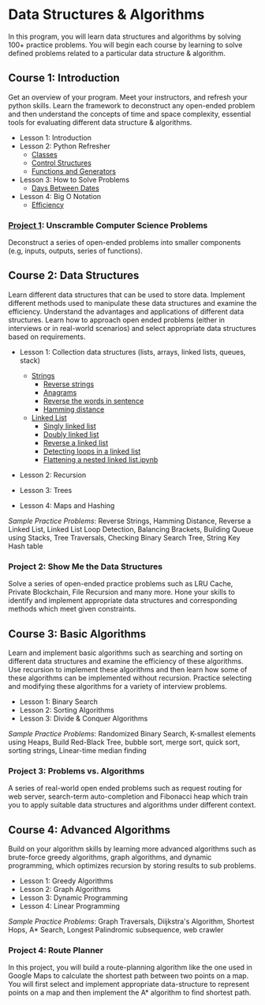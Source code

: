 # Data Structures & Algorithms

In this program, you will learn data structures and algorithms by solving 100+ practice problems. You will begin each course by learning to solve defined problems related to a particular data structure & algorithm.

## Course 1: Introduction
Get an overview of your program. Meet your instructors, and refresh your python skills. Learn the framework to deconstruct any open-ended problem and then understand the concepts of time and space complexity, essential tools for evaluating different data structure & algorithms.
- Lesson 1: Introduction
- Lesson 2: Python Refresher
  - [Classes](Python%20Refresher/Classes.ipynb)
  - [Control Structures](Python%20Refresher/Control%20Structures.ipynb)
  - [Functions and Generators](Python%20Refresher/Functions%20and%20Generators.ipynb)
- Lesson 3: How to Solve Problems
  - [Days Between Dates](How%20to%20Solve%20Problems/daysBetweenDates.ipynb)
- Lesson 4: Big O Notation
  - [Efficiency](Big%20O%20Notation/Efficiency.ipynb)
### [Project 1](Project%200%20Solution): Unscramble Computer Science Problems
Deconstruct a series of open-ended problems into smaller components (e.g, inputs, outputs, series of functions).
## Course 2: Data Structures
Learn different data structures that can be used to store data. Implement different methods used to manipulate these data structures and examine the efficiency. Understand the advantages and applications of different data structures. Learn how to approach open ended problems (either in interviews or in real-world scenarios) and select appropriate data structures based on requirements.
- Lesson 1: Collection data structures (lists, arrays, linked lists, queues, stack)
  - [Strings](Collection%20Data%20Structure/strings/Strings.ipynb)
    - [Reverse strings](Collection%20Data%20Structure/strings/1.py)
    - [Anagrams](Collection%20Data%20Structure/strings/2.py)
    - [Reverse the words in sentence](Collection%20Data%20Structure/strings/3.py)
    - [Hamming distance](Collection%20Data%20Structure/strings/4.py)
  - [Linked List](Collection%20Data%20Structure/linked_list/Linked%20List%20Practice.ipynb)
    - [Singly linked list](Collection%20Data%20Structure/linked_list/Implementing%20and%20traversing%20a%20linked%20list.ipynb)
    - [Doubly linked list](Collection%20Data%20Structure/linked_list/Linked%20Lists%20Basics.ipynb)
    - [Reverse a linked list](Collection%20Data%20Structure/linked_list/Reverse%20a%20Linked%20List.ipynb)
    - [Detecting loops in a linked list](Collection%20Data%20Structure/linked_list/Detecting%20Loops.ipynb)
    - [Flattening a nested linked list.ipynb](Collection%20Data%20Structure/linked_list/Flattening%20a%20nested%20linked%20list.ipynb)

- Lesson 2: Recursion
- Lesson 3: Trees
- Lesson 4: Maps and Hashing

_Sample Practice Problems_: Reverse Strings, Hamming Distance, Reverse a Linked List, Linked List Loop Detection, Balancing Brackets, Building Queue using Stacks, Tree Traversals, Checking Binary Search Tree, String Key Hash table

### Project 2: Show Me the Data Structures
Solve a series of open-ended practice problems such as LRU Cache, Private Blockchain, File Recursion and many more. Hone your skills to identify and implement appropriate data structures and corresponding methods which meet given constraints.

## Course 3: Basic Algorithms
Learn and implement basic algorithms such as searching and sorting on different data structures and examine the efficiency of these algorithms. Use recursion to implement these algorithms and then learn how some of these algorithms can be implemented without recursion. Practice selecting and modifying these algorithms for a variety of interview problems.
- Lesson 1: Binary Search
- Lesson 2: Sorting Algorithms
- Lesson 3: Divide & Conquer Algorithms

_Sample Practice Problems_: Randomized Binary Search, K-smallest elements using Heaps, Build Red-Black Tree, bubble sort, merge sort, quick sort, sorting strings, Linear-time median finding
### Project 3: Problems vs. Algorithms
A series of real-world open ended problems such as request routing for web server, search-term auto-completion and Fibonacci heap which train you to apply suitable data structures and algorithms under different context.

## Course 4: Advanced Algorithms
Build on your algorithm skills by learning more advanced algorithms such as brute-force greedy algorithms, graph algorithms, and dynamic programming, which optimizes recursion by storing results to sub problems.
- Lesson 1: Greedy Algorithms
- Lesson 2: Graph Algorithms
- Lesson 3: Dynamic Programming
- Lesson 4: Linear Programming

_Sample Practice Problems_: Graph Traversals, Diijkstra's Algorithm, Shortest Hops, A* Search, Longest Palindromic subsequence, web crawler

### Project 4: Route Planner
In this project, you will build a route-planning algorithm like the one used in Google Maps to calculate the shortest path between two points on a map. You will first select and implement appropriate data-structure to represent points on a map and then implement the A* algorithm to find shortest path.

